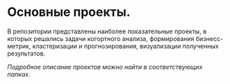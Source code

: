 # Основные проекты.

В репозитории представлены наиболее показательные проекты, в которых решались задачи когортного анализа, формирования бизнесс-метрик, кластеризации и прогнозирования, визуализации полученных результатов. 

*Подробное описание проектов можно найти в соответствующих папках.*

